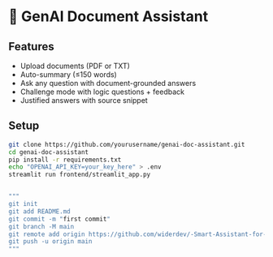 # 🧠 GenAI Document Assistant

## Features
- Upload documents (PDF or TXT)
- Auto-summary (≤150 words)
- Ask any question with document-grounded answers
- Challenge mode with logic questions + feedback
- Justified answers with source snippet

## Setup
```bash
git clone https://github.com/yourusername/genai-doc-assistant.git
cd genai-doc-assistant
pip install -r requirements.txt
echo "OPENAI_API_KEY=your_key_here" > .env
streamlit run frontend/streamlit_app.py


"""
git init
git add README.md
git commit -m "first commit"
git branch -M main
git remote add origin https://github.com/widerdev/-Smart-Assistant-for-Research-Summarization-.git
git push -u origin main
"""
